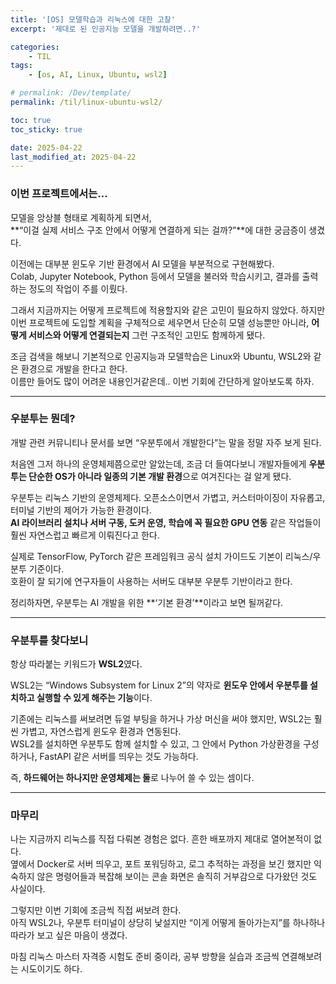 ```yaml
---
title: '[OS] 모델학습과 리눅스에 대한 고찰'
excerpt: '제대로 된 인공지능 모델을 개발하려면..?'

categories:
    - TIL
tags:
    - [os, AI, Linux, Ubuntu, wsl2]

# permalink: /Dev/template/
permalink: /til/linux-ubuntu-wsl2/

toc: true
toc_sticky: true

date: 2025-04-22
last_modified_at: 2025-04-22
---
```


### 이번 프로젝트에서는...

모델을 앙상블 형태로 계획하게 되면서,  
**“이걸 실제 서비스 구조 안에서 어떻게 연결하게 되는 걸까?”**에 대한 궁금증이 생겼다.

이전에는 대부분 윈도우 기반 환경에서 AI 모델을 부분적으로 구현해봤다.  
Colab, Jupyter Notebook, Python 등에서 모델을 불러와 학습시키고, 결과를 출력하는 정도의 작업이 주를 이뤘다.

그래서 지금까지는 어떻게 프로젝트에 적용할지와 같은 고민이 필요하지 않았다.
하지만 이번 프로젝트에 도입할 계획을 구체적으로 세우면서 단순히 모델 성능뿐만 아니라, **어떻게 서비스와 어떻게 연결되는지** 그런 구조적인 고민도 함께하게 됐다.

조금 검색을 해보니 기본적으로 인공지능과 모델학습은 Linux와 Ubuntu, WSL2와 같은 환경으로 개발을 한다고 한다.  
이름만 들어도 많이 어려운 내용인거같은데.. 이번 기회에 간단하게 알아보도록 하자.

---

### 우분투는 뭔데?

개발 관련 커뮤니티나 문서를 보면 “우분투에서 개발한다”는 말을 정말 자주 보게 된다.

처음엔 그저 하나의 운영체제쯤으로만 알았는데, 조금 더 들여다보니 개발자들에게 **우분투는 단순한 OS가 아니라 일종의 기본 개발 환경**으로 여겨진다는 걸 알게 됐다.

우분투는 리눅스 기반의 운영체제다. 오픈소스이면서 가볍고, 커스터마이징이 자유롭고, 터미널 기반의 제어가 가능한 환경이다.  
**AI 라이브러리 설치나 서버 구동, 도커 운영, 학습에 꼭 필요한 GPU 연동** 같은 작업들이 훨씬 자연스럽고 빠르게 이뤄진다고 한다.

실제로 TensorFlow, PyTorch 같은 프레임워크 공식 설치 가이드도 기본이 리눅스/우분투 기준이다.  
호환이 잘 되기에 연구자들이 사용하는 서버도 대부분 우분투 기반이라고 한다.

정리하자면, 우분투는 AI 개발을 위한 **‘기본 환경’**이라고 보면 될꺼같다.

---

### 우분투를 찾다보니

항상 따라붙는 키워드가 **WSL2**였다.

WSL2는 “Windows Subsystem for Linux 2”의 약자로 **윈도우 안에서 우분투를 설치하고 실행할 수 있게 해주는 기능**이다.

기존에는 리눅스를 써보려면 듀얼 부팅을 하거나 가상 머신을 써야 했지만, WSL2는 훨씬 가볍고, 자연스럽게 윈도우 환경과 연동된다.  
WSL2를 설치하면 우분투도 함께 설치할 수 있고, 그 안에서 Python 가상환경을 구성하거나, FastAPI 같은 서버를 띄우는 것도 가능하다.

즉, **하드웨어는 하나지만 운영체제는 둘**로 나누어 쓸 수 있는 셈이다.

---

### 마무리

나는 지금까지 리눅스를 직접 다뤄본 경험은 없다. 흔한 배포까지 제대로 열어본적이 없다.  
옆에서 Docker로 서버 띄우고, 포트 포워딩하고, 로그 추적하는 과정을 보긴 했지만 익숙하지 않은 명령어들과 복잡해 보이는 콘솔 화면은 솔직히 거부감으로 다가왔던 것도 사실이다.

그렇지만 이번 기회에 조금씩 직접 써보려 한다.  
아직 WSL2나, 우분투 터미널이 상당히 낯설지만 “이게 어떻게 돌아가는지”를 하나하나 따라가 보고 싶은 마음이 생겼다.

마침 리눅스 마스터 자격증 시험도 준비 중이라,
공부 방향을 실습과 조금씩 연결해보려는 시도이기도 하다.

